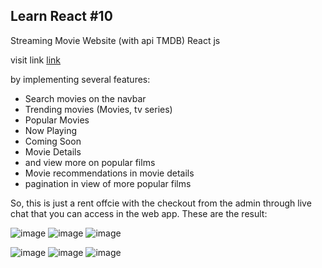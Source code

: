 ## Learn React #10

Streaming Movie Website (with api TMDB) React js

visit link <a href="https://m-film.surge.sh/">link</a>

by implementing several features:

<ul>
   <li>Search movies on the navbar</li>
   <li>Trending movies (Movies, tv series)</li>
   <li>Popular Movies</li>
   <li>Now Playing</li>
   <li>Coming Soon</li>
   <li>Movie Details</li>
   <li>and view more on popular films</li>
   <li>Movie recommendations in movie details</li>
   <li>pagination in view of more popular films</li>
</ul>

So, this is just a rent offcie with the checkout from the admin through live chat that you can access in the web app. These are the result:

![image](https://github.com/marcellandreas/Movie-app-with-tmbd/assets/111653735/1e3f5599-940f-4582-a808-87d18fa0bd3c)
![image](https://github.com/marcellandreas/Movie-app-with-tmbd/assets/111653735/44dd6c4a-736e-435c-a9bc-67056fd1fb48)
![image](https://github.com/marcellandreas/Movie-app-with-tmbd/assets/111653735/85b9bb68-88bd-41ec-ad27-5ce20402249e)

![image](https://github.com/marcellandreas/Movie-app-with-tmbd/assets/111653735/fc9d620e-2405-4662-9d1e-e774df1db3a3)
![image](https://github.com/marcellandreas/Movie-app-with-tmbd/assets/111653735/4fddbb6c-98cc-4e68-86ef-d93d23d6edb2)
![image](https://github.com/marcellandreas/Movie-app-with-tmbd/assets/111653735/a5f52f46-1663-451b-9713-19ac16273586)
